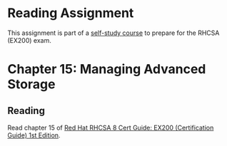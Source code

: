 # Reading Assignment
This assignment is part of a [self-study course](../README.md) to prepare for the RHCSA (EX200) exam.
# Chapter 15: Managing Advanced Storage

## Reading
Read chapter 15 of [Red Hat RHCSA 8 Cert Guide: EX200 (Certification Guide) 1st Edition](https://www.amazon.com/Red-RHCSA-Cert-Guide-Certification-dp-0135938139/dp/0135938139).
